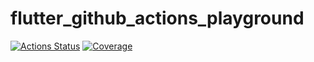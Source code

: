 # flutter_github_actions_playground

[![Actions Status](https://github.com/PlugFox/platform_info/workflows/flutter_github_actions_playground/badge.svg)](https://github.com/PlugFox/flutter_github_actions_playground/actions)
[![Coverage](https://codecov.io/gh/PlugFox/flutter_github_actions_playground/branch/master/graph/badge.svg)](https://codecov.io/gh/PlugFox/flutter_github_actions_playground)
